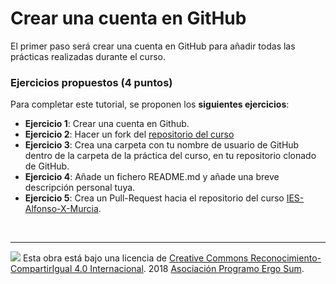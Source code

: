 # Crear una cuenta en GitHub

El primer paso será crear una cuenta en GitHub para añadir todas las prácticas realizadas durante el curso.

### Ejercicios propuestos (4 puntos)

Para completar este tutorial, se proponen los **siguientes ejercicios**:

* **Ejercicio 1**: Crear una cuenta en Github.
* **Ejercicio 2**: Hacer un fork del [repositorio del curso](https://github.com/ProgramoErgoSum/IES-Alfonso-X-Murcia)
* **Ejercicio 3**: Crea una carpeta con tu nombre de usuario de GitHub dentro de la carpeta de la práctica del curso, en tu repositorio clonado de GitHub.
* **Ejercicio 4**: Añade un fichero README.md y añade una breve descripción personal tuya.
* **Ejercicio 5**: Crea un Pull-Request hacia el repositorio del curso [IES-Alfonso-X-Murcia](https://github.com/ProgramoErgoSum/IES-Alfonso-X-Murcia).



<br>

***

<img src="http://i.creativecommons.org/l/by-sa/4.0/88x31.png" />
Esta obra está bajo una licencia de <a href="https://creativecommons.org/licenses/by-sa/4.0/deed.es_ES">Creative Commons Reconocimiento-CompartirIgual 4.0 Internacional</a>. 
2018 <a href="https://www.programoergosum.com">Asociación Programo Ergo Sum</a>.